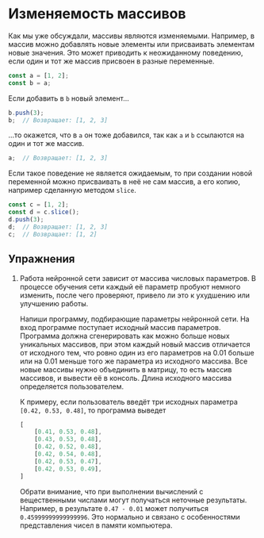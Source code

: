 # Изменяемость массивов

Как мы уже обсуждали, массивы являются изменяемыми. Например, в массив можно добавлять новые элементы или присваивать элементам новые значения. Это может приводить к неожиданному поведению, если один и тот же массив присвоен в разные переменные.

```js
const a = [1, 2];
const b = a;
```

Если добавить в `b` новый элемент...

```js
b.push(3);
b;  // Возвращает: [1, 2, 3]
```

...то окажется, что в `a` он тоже добавился, так как `a` и `b` ссылаются на один и тот же массив.

```js
a;  // Возвращает: [1, 2, 3]
```

Если такое поведение не является ожидаемым, то при создании новой переменной можно присваивать в неё не сам массив, а его копию, например сделанную методом `slice`.

```js
const c = [1, 2];
const d = c.slice();
d.push(3);
d;  // Возвращает: [1, 2, 3]
c;  // Возвращает: [1, 2]
```

## Упражнения

1. Работа нейронной сети зависит от массива числовых параметров. В процессе обучения сети каждый её параметр пробуют немного изменить, после чего проверяют, привело ли это к ухудшению или улучшению работы.

    Напиши программу, подбирающие параметры нейронной сети. На вход программе поступает исходный массив параметров. Программа должна сгенерировать как можно больше новых уникальных массивов, при этом каждый новый массив отличается от исходного тем, что ровно один из его параметров на 0.01 больше или на 0.01 меньше того же параметра из исходного массива. Все новые массивы нужно объединить в матрицу, то есть массив массивов, и вывести её в консоль. Длина исходного массива определяется пользователем.

    К примеру, если пользователь введёт три исходных параметра `[0.42, 0.53, 0.48]`, то программа выведет

    ```js
    [
        [0.41, 0.53, 0.48],
        [0.43, 0.53, 0.48],
        [0.42, 0.52, 0.48],
        [0.42, 0.54, 0.48],
        [0.42, 0.53, 0.47],
        [0.42, 0.53, 0.49],
    ]
    ```

    Обрати внимание, что при выполнении вычислений с вещественными числами могут получаться неточные результаты. Например, в результате `0.47 - 0.01` может получиться `0.45999999999999996`. Это нормально и связано с особенностями представления чисел в памяти компьютера.
